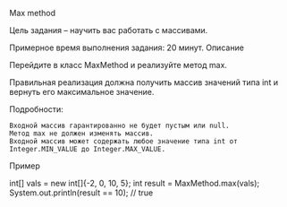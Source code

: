 Max method

Цель задания – научить вас работать с массивами.

Примерное время выполнения задания: 20 минут.
Описание

Перейдите в класс MaxMethod и реализуйте метод max.

Правильная реализация должна получить массив значений типа int и вернуть его максимальное значение.

Подробности:

    Входной массив гарантированно не будет пустым или null.
    Метод max не должен изменять массив.
    Входной массив может содержать любое значение типа int от Integer.MIN_VALUE до Integer.MAX_VALUE.

Пример

int[] vals = new int[]{-2, 0, 10, 5};
int result = MaxMethod.max(vals);
System.out.println(result == 10); // true
